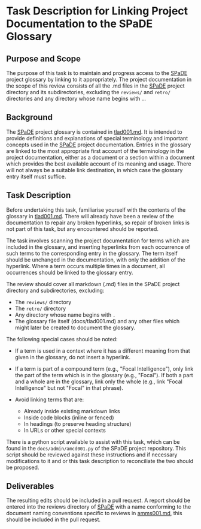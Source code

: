 # Task Description for Linking Project Documentation to the SPaDE Glossary

## Purpose and Scope

The purpose of this task is to maintain and progress access to the [SPaDE](../tlad001.md#spade) project glossary by linking to it appropriately.
The project documentation in the scope of this review consists of all the .md files in the [SPaDE](../tlad001.md#spade) project directory and its subdirectories, excluding the `reviews/` and `retro/` directories and any directory whose name begins with `.`.

## Background

The [SPaDE](../tlad001.md#spade) project glossary is contained in [tlad001.md](../tlad001.md).
It is intended to provide definitions and explanations of special terminology and important concepts used in the [SPaDE](../tlad001.md#spade) project documentation.
Entries in the glossary are linked to the most appropriate first account of the terminology in the project documentation, either as a document or a section within a document which provides the best available account of its meaning and usage.
There will not always be a suitable link destination, in which case the glossary entry itself must suffice.

## Task Description

Before undertaking this task, familiarise yourself with the contents of the glossary in [tlad001.md](../tlad001.md).
There will already have been a review of the documentation to repair any broken hyperlinks, so repair of broken links is not part of this task, but any encountered should be reported.

The task involves scanning the project documentation for terms which are included in the glossary, and inserting hyperlinks from each occurrence of such terms to the corresponding entry in the glossary.
The term itself should be unchanged in the documentation, with only the addition of the hyperlink.
Where a term occurs multiple times in a document, all occurrences should be linked to the glossary entry.

The review should cover all markdown (.md) files in the SPaDE project directory and subdirectories, excluding:

- The `reviews/` directory
- The `retro/` directory  
- Any directory whose name begins with `.`
- The glossary file itself (docs/tlad001.md) and any other files which might later be created to document the glossary.

The following special cases should be noted:
- If a term is used in a context where it has a different meaning from that given in the glossary, do not insert a hyperlink.
- If a term is part of a compound term (e.g., "Focal Intelligence"), only link the part of the term which is in the glossary (e.g., "Focal").
If both a part and a whole are in the glossary, link only the whole (e.g., link "Focal Intelligence" but not "Focal" in that phrase).

- Avoid linking terms that are:
  - Already inside existing markdown links
  - Inside code blocks (inline or fenced)
  - In headings (to preserve heading structure)
  - In URLs or other special contexts

There is a python script available to assist with this task, which can be found in the `docs/admin/amcd001.py` of the SPaDE project repository.
This script should be reviewed against these instructions and if necessary modifications to it and or this task description to reconciliate the two should be proposed.

## Deliverables

The resulting edits should be included in a pull request.
A report should be entered into the reviews directory of [SPaDE](../tlad001.md#spade) with a name conforming to the document naming conventions specific to reviews in [amms001.md](amms001.md), this should be included in the pull request.

